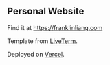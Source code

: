 ## Personal Website
Find it at https://franklinliang.com

Template from [LiveTerm](https://github.com/Cveinnt/LiveTerm).

Deployed on [Vercel](https://vercel.com/).
